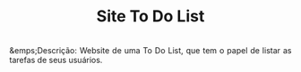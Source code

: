 <!-- 
# ToDoList
# Site de To Do List com tela de Login/Cadastro para trabalho da disciplina de Desenvolvimento Web do Instituto Federal do Rio de Janeiro - Campus Arraial do Cabo.
-->
<h1 align='center'>Site To Do List</h1>
<br>
<div align='justify'>
  &emps;Descrição: Website de uma To Do List, que tem o papel de listar as tarefas de seus usuários.
</div
